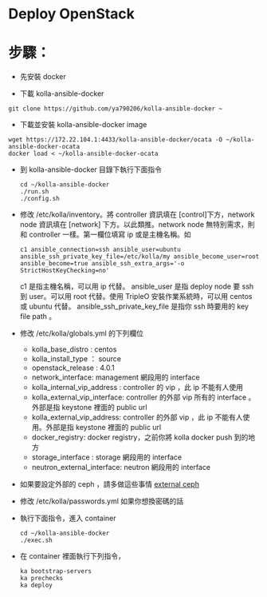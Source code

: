 Deploy OpenStack
================


步驟：
=====

- 先安裝 docker

- 下載 kolla-ansible-docker

```
git clone https://github.com/ya790206/kolla-ansible-docker ~
```

- 下載並安裝 kolla-ansible-docker image

```
wget https://172.22.104.1:4433/kolla-ansible-docker/ocata -O ~/kolla-ansible-docker-ocata
docker load < ~/kolla-ansible-docker-ocata
```

- 到 kolla-ansible-docker 目錄下執行下面指令

    ```
    cd ~/kolla-ansible-docker
    ./run.sh
    ./config.sh
    ```

- 修改 /etc/kolla/inventory。將 controller 資訊填在 [control]下方，network node 資訊填在
  [network] 下方。以此類推。network node 無特別需求，則和 controller 一樣。第一欄位填寫 ip 或是主機名稱。如

    ```
    c1 ansible_connection=ssh ansible_user=ubuntu ansible_ssh_private_key_file=/etc/kolla/my ansible_become_user=root ansible_become=true ansible_ssh_extra_args='-o StrictHostKeyChecking=no'
    ```

  c1 是指主機名稱，可以用 ip 代替。
  ansible_user 是指 deploy node 要 ssh 到 user。可以用 root 代替。使用 TripleO 安裝作業系統時，可以用 centos 或 ubuntu 代替。
  ansible_ssh_private_key_file 是指你 ssh 時要用的 key file path 。

- 修改 /etc/kolla/globals.yml 的下列欄位
    - kolla_base_distro : centos
    - kolla_install_type ： source
    - openstack_release : 4.0.1
    - network_interface: management 網段用的 interface
    - kolla_internal_vip_address : controller 的 vip ，此 ip 不能有人使用
    - kolla_external_vip_interface: controller 的外部 vip 所有的 interface 。外部是指 keystone 裡面的 public url
    - kolla_external_vip_address: controller 的外部 vip ，此 ip 不能有人使用。外部是指 keystone 裡面的 public url
    - docker_registry: docker registry，之前你將 kolla docker push 到的地方
    - storage_interface : storage 網段用的 interface
    - neutron_external_interface: neutron 網段用的 interface

- 如果要設定外部的 ceph ，請多做這些事情 [external ceph](https://github.com/ya790206/kolla-doc/blob/master/external_ceph.md)

- 修改 /etc/kolla/passwords.yml 如果你想換密碼的話

- 執行下面指令，進入 container

    ```
    cd ~/kolla-ansible-docker
    ./exec.sh
    ```

- 在 container 裡面執行下列指令，

    ```
    ka bootstrap-servers
    ka prechecks
    ka deploy
    ```
